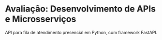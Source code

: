 # Avaliação: Desenvolvimento de APIs e Microsserviços
API para fila de atendimento presencial em Python, com framework FastAPI.
